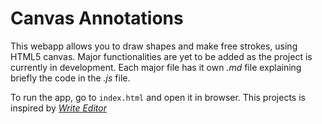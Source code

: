 # Canvas Annotations
This webapp allows you to draw shapes and make free strokes, using HTML5 canvas. Major functionalities are yet to be added as the project is currently in development. Each major file has it own *.md* file explaining briefly the code in the *.js* file.

To run the app, go to `index.html` and open it in browser.
This projects is inspired by *[Write Editor](https://www.styluslabs.com/ "stylus labs")*
